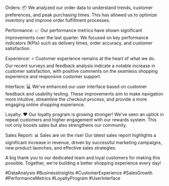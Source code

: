Orders: 📦
We analyzed our order data to understand trends, customer preferences, and peak purchasing times. This has allowed us to optimize inventory and improve order fulfillment processes.

Performance: 📈
Our performance metrics have shown significant improvements over the last quarter. We focused on key performance indicators (KPIs) such as delivery times, order accuracy, and customer satisfaction.

Experience: ⭐
Customer experience remains at the heart of what we do. Our recent surveys and feedback analysis indicate a notable increase in customer satisfaction, with positive comments on the seamless shopping experience and responsive customer support.

Interface: 💻
We've enhanced our user interface based on customer feedback and usability testing. These improvements aim to make navigation more intuitive, streamline the checkout process, and provide a more engaging online shopping experience.

Loyalty: ❤️
Our loyalty program is growing stronger! We've seen an uptick in repeat customers and higher engagement with our rewards system. This not only boosts sales but also strengthens our community.

Sales Report: 📊
Sales are on the rise! Our latest sales report highlights a significant increase in revenue, driven by successful marketing campaigns, new product launches, and effective sales strategies.

A big thank you to our dedicated team and loyal customers for making this possible. Together, we're building a better shopping experience every day!

#DataAnalysis #BusinessInsights #CustomerExperience #SalesGrowth #PerformanceMetrics #LoyaltyProgram #UserInterface

